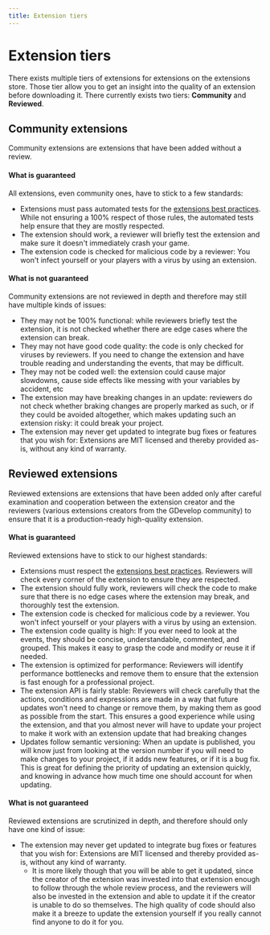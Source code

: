 ```yaml
---
title: Extension tiers
---
```

# Extension tiers

There exists multiple tiers of extensions for extensions on the extensions store. Those tier allow you to get an insight into the quality of an extension before downloading it. There currently exists two tiers: **Community** and **Reviewed**.

## Community extensions

Community extensions are extensions that have been added without a review.

#### What is guaranteed

All extensions, even community ones, have to stick to a few standards:

- Extensions must pass automated tests for the [extensions best practices](/gdevelop5/extensions/best-practices). While not ensuring a 100% respect of those rules, the automated tests help ensure that they are mostly respected.
- The extension should work, a reviewer will briefly test the extension and make sure it doesn't immediately crash your game.
- The extension code is checked for malicious code by a reviewer: You won't infect yourself or your players with a virus by using an extension.

#### What is not guaranteed

Community extensions are not reviewed in depth and therefore may still have multiple kinds of issues:

- They may not be 100% functional: while reviewers briefly test the extension, it is not checked whether there are edge cases where the extension can break.
- They may not have good code quality: the code is only checked for viruses by reviewers. If you need to change the extension and have trouble reading and understanding the events, that may be difficult.
- They may not be coded well: the extension could cause major slowdowns, cause side effects like messing with your variables by accident, etc
- The extension may have breaking changes in an update: reviewers do not check whether braking changes are properly marked as such, or if they could be avoided altogether, which makes updating such an extension risky: it could break your project.
- The extension may never get updated to integrate bug fixes or features that you wish for: Extensions are MIT licensed and thereby provided as-is, without any kind of warranty.

## Reviewed extensions

Reviewed extensions are extensions that have been added only after careful examination and cooperation between the extension creator and the reviewers (various extensions creators from the GDevelop community) to ensure that it is a production-ready high-quality extension.

#### What is guaranteed

Reviewed extensions have to stick to our highest standards:

- Extensions must respect the [extensions best practices](/gdevelop5/extensions/best-practices). Reviewers will check every corner of the extension to ensure they are respected.
- The extension should fully work, reviewers will check the code to make sure that there is no edge cases where the extension may break, and thoroughly test the extension.
- The extension code is checked for malicious code by a reviewer. You won't infect yourself or your players with a virus by using an extension.
- The extension code quality is high: If you ever need to look at the events, they should be concise, understandable, commented, and grouped. This makes it easy to grasp the code and modify or reuse it if needed.
- The extension is optimized for performance: Reviewers will identify performance bottlenecks and remove them to ensure that the extension is fast enough for a professional project.
- The extension API is fairly stable: Reviewers will check carefully that the actions, conditions and expressions are made in a way that future updates won't need to change or remove them, by making them as good as possible from the start. This ensures a good experience while using the extension, and that you almost never will have to update your project to make it work with an extension update that had breaking changes
- Updates follow semantic versioning: When an update is published, you will know just from looking at the version number if you will need to make changes to your project, if it adds new features, or if it is a bug fix. This is great for defining the priority of updating an extension quickly, and knowing in advance how much time one should account for when updating.

#### What is not guaranteed

Reviewed extensions are scrutinized in depth, and therefore should only have one kind of issue:

- The extension may never get updated to integrate bug fixes or features that you wish for: Extensions are MIT licensed and thereby provided as-is, without any kind of warranty.
  - It is more likely though that you will be able to get it updated, since the creator of the extension was invested into that extension enough to follow through the whole review process, and the reviewers will also be invested in the extension and able to update it if the creator is unable to do so themselves. The high quality of code should also make it a breeze to update the extension yourself if you really cannot find anyone to do it for you.